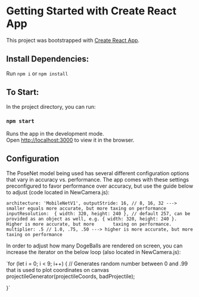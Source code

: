 # Getting Started with Create React App

This project was bootstrapped with [Create React App](https://github.com/facebook/create-react-app).

## Install Dependencies:

Run `npm i` or `npm install`

## To Start:

In the project directory, you can run:

### `npm start`

Runs the app in the development mode.\
Open [http://localhost:3000](http://localhost:3000) to view it in the browser.

## Configuration

The PoseNet model being used has several different configuration options that vary in accuracy vs. performance. The app comes with these settings preconfigured to favor performance over accuracy, but use the guide below to adjust (code located in NewCamera.js): 

`architecture: 'MobileNetV1',
      outputStride: 16, // 8, 16, 32 ---> smaller equals more accurate, but more taxing on performance
      inputResolution:  { width: 320, height: 240 }, // default 257, can be provided as an object as well, e.g. { width: 320, height: 240 }. Higher is more accurate, but more       taxing on performance.
      multiplier: .5 // 1.0, .75, .50 ---> higher is more accurate, but more taxing on performance`
      
In order to adjust how many DogeBalls are rendered on screen, you can increase the iterator on the below loop (also located in NewCamera.js):

  `for (let i = 0; i < 9; i++) {
    // Generates random number between 0 and .99 that is used to plot coordinates on canvas
    projectileGenerator(projectileCoords, badProjectile);
    
  }`


















